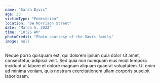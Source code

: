 ```yaml
---
name: "Sarah Davis"
age: 33
victimType: "Pedestrian"
location: "SW Morrison Street"
date: "March 5, 2022"
time: "10:25 AM"
photoCredit: "Photo courtesy of the Davis family"
image: null
---
```


Neque porro quisquam est, qui dolorem ipsum quia dolor sit amet, consectetur, adipisci velit. Sed quia non numquam eius modi tempora incidunt ut labore et dolore magnam aliquam quaerat voluptatem. Ut enim ad minima veniam, quis nostrum exercitationem ullam corporis suscipit laboriosam. 